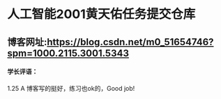 # 人工智能2001黄天佑任务提交仓库
## 博客网址:https://blog.csdn.net/m0_51654746?spm=1000.2115.3001.5343

#### 学长评语：
1.25 A 博客写的挺好，练习也ok的，Good job!
